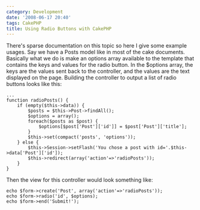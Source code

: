 ```yaml
---
category: Development
date: '2008-06-17 20:40'
tags: CakePHP
title: Using Radio Buttons with CakePHP
---
```


There's sparse documentation on this topic so here I give some example
usages. Say we have a Posts model like in most of the cake documents.
Basically what we do is make an options array available to the template
that contains the keys and values for the radio button. In the \$options
array, the keys are the values sent back to the controller, and the
values are the text displayed on the page. Building the controller to
output a list of radio buttons looks like this:

``` {.sourceCode .php}
...
function radioPosts() {
    if (empty($this->data)) {
        $posts = $this->Post->findAll();
        $options = array();
        foreach($posts as $post) {
            $options[$post['Post']['id']] = $post['Post']['title'];
        }
        $this->set(compact('posts', 'options'));
    } else {
        $this->Session->setFlash('You chose a post with id='.$this->data['Post']['id']);
        $this->redirect(array('action'=>'radioPosts'));
    }
}
```

Then the view for this controller would look something like:

``` {.sourceCode .php}
echo $form->create('Post', array('action'=>'radioPosts'));
echo $form->radio('id', $options);
echo $form->end('Submit!');
```
